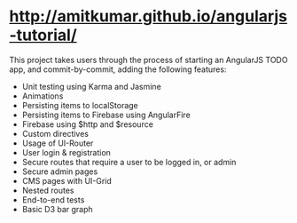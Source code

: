 http://amitkumar.github.io/angularjs-tutorial/
===================

This project takes users through the process of starting an AngularJS TODO app, and commit-by-commit, adding the following features:

- Unit testing using Karma and Jasmine
- Animations
- Persisting items to localStorage
- Persisting items to Firebase using AngularFire
- Firebase using $http and $resource
- Custom directives
- Usage of UI-Router
- User login & registration
- Secure routes that require a user to be logged in, or admin
- Secure admin pages
- CMS pages with UI-Grid
- Nested routes
- End-to-end tests
- Basic D3 bar graph

